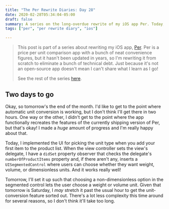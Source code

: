 ```yaml
---
title: "The Per Rewrite Diaries: Day 28"
date: 2020-02-28T05:34:04-05:00
draft: false
summary: A series on the long-overdue rewrite of my iOS app Per. Today, I continue work on the automatic unit conversion feature's UI.
tags: ["per", "per rewrite diary", "ios"]

---
```


> This post is part of a series about rewriting my iOS app, [Per](https://droppedbits.com/apps/per). Per is a price per unit comparison app with a bunch of neat convenience figures, but it hasn't been updated in years, so I'm rewriting it from scratch to eliminate a bunch of technical debt. Just because it's not an open-source app doesn't mean I can't share what I learn as I go!
> 
> See the rest of the series [here](/tags/per-rewrite-diary/).

## Two days to go

Okay, so tomorrow's the end of the month. I'd like to get to the point where automatic unit conversion is working, but I don't think I'll get there in two hours. One way or the other, I didn't get to the point where the app functionally recreates the features of the currently shipping version of Per, but that's okay! I made a _huge_ amount of progress and I'm really happy about that.

Today, I implemented the UI for picking the unit type when you add your first item to the product list. When the view controller sets the view's delegate, I have a `didSet` property observer that checks the delegate's `numberOfProductItems` property and, if there aren't any, inserts a `UISegmentedControl` where users can choose whether they want weight, volume, or dimensionless units. And it works really well!

Tomorrow, I'll set it up such that choosing a non-dimensionless option in the segmented control lets the user choose a weight or volume unit. Given that tomorrow is Saturday, I _may_ stretch it past the usual hour to get the unit-conversion feature sorted out. There's a lot less complexity this time around for several reasons, so I don't think it'll take too long.